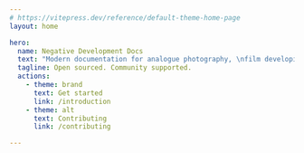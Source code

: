 ```yaml
---
# https://vitepress.dev/reference/default-theme-home-page
layout: home

hero:
  name: Negative Development Docs
  text: "Modern documentation for analogue photography, \nfilm developing and \ndarkroom printing processes."
  tagline: Open sourced. Community supported. 
  actions:
    - theme: brand
      text: Get started
      link: /introduction
    - theme: alt
      text: Contributing
      link: /contributing

---
```


<script setup>
import VCtaBlock from '../components/sections/v-cta-block.vue';
import VCta2x2Block from '../components/sections/v-cta-2x2-block.vue';
import VSpacer from '../components/sections/v-spacer.vue';
import VFeaturedPost from '../components/sections/v-featured-post.vue';
import VOneColumnText from '../components/sections/v-one-column-text.vue';
import VFooter from '../components/sections/v-footer.vue';

import { useData } from 'vitepress';

const { theme } = useData();
const footerGroups = theme.value.sidebar;

</script>

<v-featured-post
    title="Clear, practical guidance for independent learning"
    description="While our <a href='https://negativedevelopment.co.uk/' target='_blank'>physical darkroom</a> offers hands-on workshops, these docs are designed to stand on their own—giving you everything you need to start experimenting with film at home or in your own workspace."
    :articles="[
        {
            title: 'Getting started with analogue photography',
            description: 'Analogue photography involves using light-sensitive film to capture images—a method that predates digital technology but remains deeply valued for its hands-on approach and distinctive results. This guide covers the essential principles of working with film, explains how different types of cameras function, and offers guidance on selecting and preparing a vintage camera for use. It\'s designed to help you build a strong foundation in the medium, with practical advice to support your first steps into film photography.',
            url: '/analogue-photography/getting-started',
        },
        {
            title: 'Understanding film developing',
            description: 'Film developing is an essential step in the analogue photography process. Whether you\'re processing film at home or using a lab, our guide to understanding the basics will help you achieve the best results.',
            url:  '/film-developing/getting-started',
        },
        {
            title: 'A beginner’s guide to darkroom printing',
            description: 'Darkroom printing is the process of turning your developed film into a final photographic print. This guide explains the basic steps involved, from setting up your workspace to making your first print, and offers tips to help you improve with practice.',
            url:  '/darkroom-printing/getting-started',
        },
    ]"
/>

<v-cta-2x2-block
    :blocks="[
        {
            title: 'Visual guides & images',
            description: 'Revisit key diagrams and images in our list of illustrations.',
            url: '/list-of-illustrations',
        },
        {
            title: 'Searching',
            description: 'Easily search through all articles to find specific information. Use key phrases or terms to quickly locate relevant content.',
        },
        {
            title: 'Glossary',
            description: 'Our glossary explains key terms and phrases to help you understand the language of analogue photography.',
            url: '/glossary',
        },
        {
            title: 'Further reading',
            description: 'The appendix offers in-depth coverage of related topics.',
            url: '/appendix',
        },
    ]"
/>

<v-one-column-text
    title="Why this resource exists"
    description="This documentation is made possible by the support for our <a href='https://www.negativedevelopment.co.uk/' target='_blank'>physical darkroom</a>, a community space hosted in Pollard Yard, Manchester.
        The workshop sales and direct support from our community fund not only the physical space but also the hosting and ongoing development of this resource. 
        Our goal is to ensure that the knowledge and techniques of analogue photography remain accessible to everyone, regardless of location.
    "
/>

<v-spacer/>

<v-one-column-text
    title="Get involved"
    description="We believe knowledge should be open and community-driven. 
        If you find areas that could be improved, expanded, or clarified, we welcome contributions!
        You can find more details on how to contribute in the <a href='/contributing'>contribution guide</a> section of this documentation.
    "
/>


<v-cta-block
    title="Black & white film developing times made easy"
    description="Find the perfect development time for any film and developer combination with our film developing calculator."
    link-title="View calculator"
    link-url="/appendix/black-and-white-film-developing-time-calculator"
    image-url="/images/film-developing-calculator.webp"
/>

<v-footer
    :footer="footerGroups"
/>